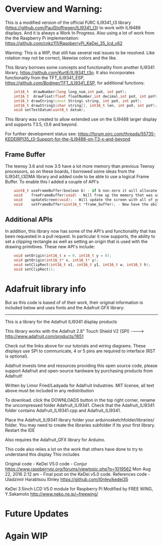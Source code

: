 Overview and Warning: 
=====
This is a modified version of the official PJRC ILI9341_t3 library (https://github.com/PaulStoffregen/ILI9341_t3) to work with ILI9488 displays. And it is always a Work In Progress.  Also using a lot of work from the the Raspberry Pi implementation: https://github.com/cnkz111/RaspberryPi_KeDei_35_lcd_v62


Warning: This is a WIP, that still has several real issues to be resolved.  Like rotation may not be correct, likewise colors and the like. 

This library borrows some concepts and functionality from another ILI9341 library, https://github.com/KurtE/ILI9341_t3n.  It also incorporates functionality from the TFT_ILI9341_ESP, https://github.com/Bodmer/TFT_ILI9341_ESP, for additional functions:
```c++
    int16_t  drawNumber(long long_num,int poX, int poY);
    int16_t  drawFloat(float floatNumber,int decimal,int poX, int poY);   
    int16_t drawString(const String& string, int poX, int poY);
    int16_t drawString1(char string[], int16_t len, int poX, int poY);
    void setTextDatum(uint8_t datum);
```

This library was created to allow extended use on the ILI9488 larger display and supports T3.5, t3.6 and beyond.

For further development status see: https://forum.pjrc.com/threads/55735-KEDEIRPI35_t3-Support-for-the-ILI9488-on-T3-x-and-beyond


Frame Buffer
------------
The teensy 3.6 and now 3.5 have a lot more memory than previous Teensy processors, so on these boards, I borrowed some ideas from the ILI9341_t3DMA library and added code to be able to use a logical Frame Buffer.  To enable this I added a couple of API's 
```c++
    uint8_t useFrameBuffer(boolean b) - if b non-zero it will allocate memory and start using
    void	freeFrameBuffer(void) - Will free up the memory that was used.
    void	updateScreen(void); - Will update the screen with all of your updates...
	void	setFrameBuffer(uint16_t *frame_buffer); - Now have the ability allocate the frame buffer and pass it in, to avoid use of malloc
```

Additional APIs
---------------
In addition, this library now has some of the API's and functionality that has been requested in a pull request.  In particular it now supports, the ability to set a clipping rectangle as well as setting an origin that is used with the drawing primitives.   These new API's include:
```c++
	void setOrigin(int16_t x = 0, int16_t y = 0); 
	void getOrigin(int16_t* x, int16_t* y);
	void setClipRect(int16_t x1, int16_t y1, int16_t w, int16_t h); 
	void setClipRect();
```

Adafruit library info
=======================

But as this code is based of of their work, their original information is included below and uses fonts and the Adafruit GFX library:

------------------------------------------

This is a library for the Adafruit ILI9341 display products

This library works with the Adafruit 2.8" Touch Shield V2 (SPI)
  ----> http://www.adafruit.com/products/1651
 
Check out the links above for our tutorials and wiring diagrams.
These displays use SPI to communicate, 4 or 5 pins are required
to interface (RST is optional).

Adafruit invests time and resources providing this open source code,
please support Adafruit and open-source hardware by purchasing
products from Adafruit!

Written by Limor Fried/Ladyada for Adafruit Industries.
MIT license, all text above must be included in any redistribution

To download. click the DOWNLOADS button in the top right corner, rename the uncompressed folder Adafruit_ILI9341. Check that the Adafruit_ILI9341 folder contains Adafruit_ILI9341.cpp and Adafruit_ILI9341.

Place the Adafruit_ILI9341 library folder your arduinosketchfolder/libraries/ folder. You may need to create the libraries subfolder if its your first library. Restart the IDE

Also requires the Adafruit_GFX library for Arduino.

This code also relies a lot on the work that others have done to try to understand this display This includes

Original code - KeDei V5.0 code - Conjur
 https://www.raspberrypi.org/forums/viewtopic.php?p=1019562
 Mon Aug 22, 2016 2:12 am - Final post on the KeDei v5.0 code.
References code - Uladzimir Harabtsou l0nley
 https://github.com/l0nley/kedei35

KeDei 3.5inch LCD V5.0 module for Raspberry Pi
Modified by FREE WING, Y.Sakamoto
http://www.neko.ne.jp/~freewing/


Future Updates
==============


Again WIP
=====
